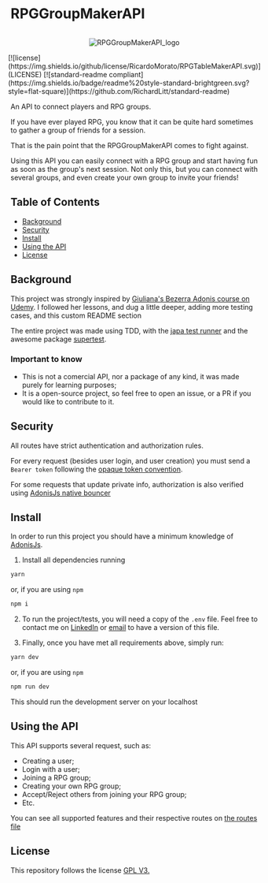 # RPGGroupMakerAPI

<div style="display:flex;flex-direction:column;align-self:center;align-items:center;justify-content:center">

  ![RPGGroupMakerAPI_logo](https://user-images.githubusercontent.com/56000167/148627804-6176f65a-be5d-49a7-9ba1-fb5a6cfb9d32.png)

  <div style="display:flex">
    [![license](https://img.shields.io/github/license/RicardoMorato/RPGTableMakerAPI.svg)](LICENSE)
    [![standard-readme compliant](https://img.shields.io/badge/readme%20style-standard-brightgreen.svg?style=flat-square)](https://github.com/RichardLitt/standard-readme)
  </div>

</div>

An API to connect players and RPG groups.

If you have ever played RPG, you know that it can be quite hard sometimes to gather a group of friends for a session.

That is the pain point that the RPGGroupMakerAPI comes to fight against.

Using this API you can easily connect with a RPG group and start having fun as soon as the group's next session. Not only this, but you can connect with several groups, and even create your own group to invite your friends!

## Table of Contents

- [Background](#background)
- [Security](#security)
- [Install](#install)
- [Using the API](#using-the-api)
- [License](#license)

## Background

This project was strongly inspired by [Giuliana's Bezerra Adonis course on Udemy](https://www.udemy.com/course/api-completa-com-adonisjs-5-typescript-e-tdd/). I followed her lessons, and dug a little deeper, adding more testing cases, and this custom README section

The entire project was made using TDD, with the [japa test runner](https://github.com/japa/core) and the awesome package [supertest](https://github.com/visionmedia/supertest).

### Important to know

- This is not a comercial API, nor a package of any kind, it was made purely for learning purposes;
- It is a open-source project, so feel free to open an issue, or a PR if you would like to contribute to it.

## Security

All routes have strict authentication and authorization rules.

For every request (besides user login, and user creation) you must send a `Bearer token` following the [opaque token convention](https://medium.com/@piyumimdasanayaka/json-web-token-jwt-vs-opaque-token-984791a3e715).

For some requests that update private info, authorization is also verified using [AdonisJs native bouncer](https://docs.adonisjs.com/guides/authorization)

## Install

In order to run this project you should have a minimum knowledge of [AdonisJs](https://adonisjs.com/).

1. Install all dependencies running

```zsh
yarn
```

or, if you are using `npm`

```zsh
npm i
```

2. To run the project/tests, you will need a copy of the `.env` file. Feel free to contact me on [LinkedIn](https://www.linkedin.com/in/ricardo-morato-673576108/) or [email](mailto:ricardomoratodev@gmail.com) to have a version of this file.

3. Finally, once you have met all requirements above, simply run:

```zsh
yarn dev
```

or, if you are using `npm`

```zsh
npm run dev
```

This should run the development server on your localhost

## Using the API

This API supports several request, such as:

- Creating a user;
- Login with a user;
- Joining a RPG group;
- Creating your own RPG group;
- Accept/Reject others from joining your RPG group;
- Etc.

You can see all supported features and their respective routes on [the routes file](start\routes.ts)

## License

This repository follows the license [GPL V3.](LICENSE)
